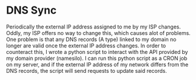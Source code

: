# DNS Sync
Periodically the external IP address assigned to me by my ISP changes. Oddly, my ISP offers no way to change this, which causes alot of problems. One problem is that any DNS records (A type) linked to my domain no longer are valid once the external IP address changes. In order to counteract this, I wrote a python script to interact with the API provided by my domain provider (namesilo). I can run this python script as a CRON job on my server, and if the external IP address of my network differs from the DNS records, the script will send requests to update said records.
